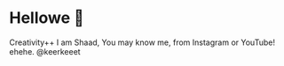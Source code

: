 # Hellowe 👋
Creativity++ 
I am Shaad, 
You may know me, from Instagram or YouTube!
ehehe. @keerkeeet
